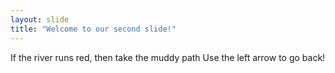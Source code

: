 ```yaml
---
layout: slide
title: "Welcome to our second slide!"
---
```

If the river runs red, then take the muddy path
Use the left arrow to go back!
